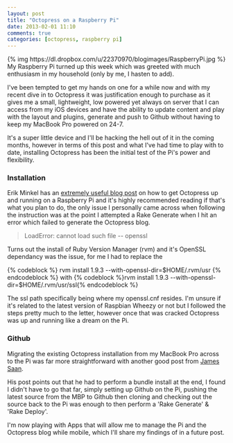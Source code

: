 ```yaml
---
layout: post
title: "Octopress on a Raspberry Pi"
date: 2013-02-01 11:10
comments: true
categories: [octopress, raspberry pi]
---
```

<center>{% img https://dl.dropbox.com/u/22370970/blogimages/RaspberryPi.jpg %}</center>
My Raspberry Pi turned up this week which was greeted with much enthusiasm in my household (only by me, I hasten to add).

I've been tempted to get my hands on one for a while now and with my recent dive in to Octopress it was justification enough to purchase as it gives me a small, lightweight, low powered yet always on server that I can access from my iOS devices and have the ability to update content and play with the layout and plugins, generate and push to Github without having to keep my MacBook Pro powered on 24-7.

It's a super little device and I'll be hacking the hell out of it in the coming months, however in terms of this post and what I've had time to play with to date, installing Octopress has been the initial test of the Pi's power and flexibility.

### Installation
Erik Minkel has an [extremely useful blog post](http://www.erikminkel.com/2012/12/17/host-your-own-jekyll-based-blog-on-a-raspberry-pi/) on how to get Octopress up and running on a Raspberry Pi and it's highly recommended reading if that's what you plan to do, the only issue I personally came across when following the instruction was at the point I attempted a Rake Generate when I hit an error which failed to generate the Octopress blog.

>LoadError: cannot load such file -- openssl

Turns out the install of Ruby Version Manager (rvm) and it's OpenSSL dependancy was the issue, for me I had to replace the 

{% codeblock %}
rvm install 1.9.3 --with-openssl-dir=$HOME/.rvm/usr
{% endcodeblock %}
with
{% codeblock %}rvm install 1.9.3 --with-openssl-dir=$HOME/.rvm/usr/ssl{% endcodeblock %}

The ssl path specifically being where my openssl.cnf resides. I'm unsure if it's related to the latest version of Raspbian Wheezy or not but I followed the steps pretty much to the letter, however once that was cracked Octopress was up and running like a dream on the Pi.

### Github
Migrating the existing Octopress installation from my MacBook Pro across to the Pi was far more straightforward with another good post from [James Saan](http://jamessann.com/2013/01/17/using-octopress-on-multiple-machines-for-mac-os-x/).

His post points out that he had to perform a bundle install at the end, I found I didn't have to go that far, simply setting up Github on the Pi, pushing the latest source from the MBP to Github then cloning and checking out the source back to the Pi was enough to then perform a 'Rake Generate' & 'Rake Deploy'.

I'm now playing with Apps that will allow me to manage the Pi and the Octopress blog while mobile, which I'll share my findings of in a future post.
